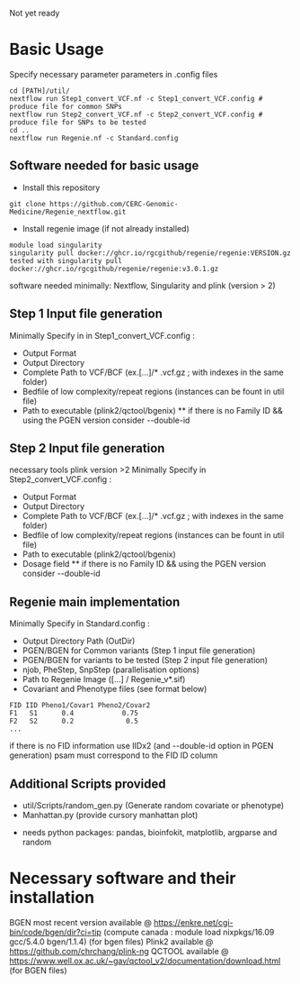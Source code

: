 Not yet ready

# Basic Usage

Specify necessary parameter parameters in .config files

```
cd [PATH]/util/
nextflow run Step1_convert_VCF.nf -c Step1_convert_VCF.config # produce file for common SNPs
nextflow run Step2_convert_VCF.nf -c Step2_convert_VCF.config # produce file for SNPs to be tested
cd ..
nextflow run Regenie.nf -c Standard.config
```
## Software needed for basic usage

- Install this repository
```
git clone https://github.com/CERC-Genomic-Medicine/Regenie_nextflow.git 
```
- Install regenie image (if not already installed)  
```
module load singularity    
singularity pull docker://ghcr.io/rgcgithub/regenie/regenie:VERSION.gz    
tested with singularity pull docker://ghcr.io/rgcgithub/regenie/regenie:v3.0.1.gz  
```
software needed minimally: Nextflow, Singularity and plink (version > 2)

## Step 1 Input file generation
Minimally Specify in in Step1_convert_VCF.config : 
 - Output Format
 - Output Directory
 - Complete Path to VCF/BCF (ex.[...]/* .vcf.gz ; with indexes in the same folder)
 - Bedfile of low complexity/repeat regions (instances can be fount in util file) 
 - Path to executable (plink2/qctool/bgenix)
** if there is no Family ID && using the PGEN version consider --double-id

## Step 2 Input file generation
necessary tools plink version >2
Minimally Specify in Step2_convert_VCF.config : 

 - Output Format
 - Output Directory
 - Complete Path to VCF/BCF (ex.[...]/* .vcf.gz ; with indexes in the same folder)
 - Bedfile of low complexity/repeat regions (instances can be fount in util file) 
 - Path to executable (plink2/qctool/bgenix)
 - Dosage field 
** if there is no Family ID && using the PGEN version consider --double-id

## Regenie main implementation
Minimally Specify in Standard.config : 
 - Output Directory Path (OutDir)
 - PGEN/BGEN for Common variants (Step 1 input file generation)
 - PGEN/BGEN for variants to be tested (Step 2 input file generation) 
 - njob, PheStep, SnpStep (parallelisation options)
 - Path to Regenie Image ([...] / Regenie_v*.sif) 
 - Covariant and Phenotype files (see format below)
```
FID IID Pheno1/Covar1 Pheno2/Covar2  
F1   S1      0.4            0.75
F2   S2      0.2             0.5
...
```
if there is no FID information use IIDx2 (and --double-id option in PGEN generation) psam must correspond to the FID ID column


## Additional Scripts provided
- util/Scripts/random_gen.py (Generate random covariate or phenotype)
- Manhattan.py (provide cursory manhattan plot)
* needs python packages: pandas, bioinfokit, matplotlib, argparse and random

# Necessary software and their installation

BGEN most recent version available @ https://enkre.net/cgi-bin/code/bgen/dir?ci=tip (compute canada : module load nixpkgs/16.09 gcc/5.4.0 bgen/1.1.4) (for bgen files)
Plink2 available @ https://github.com/chrchang/plink-ng
QCTOOL available @ https://www.well.ox.ac.uk/~gav/qctool_v2/documentation/download.html (for BGEN files)
